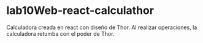 # lab10Web-react-calculathor
Calculadora creada en react con diseño de Thor. Al realizar operaciones, la calculadora retumba con el poder de Thor.

